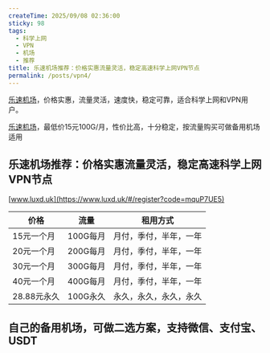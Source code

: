 ```yaml
---
createTime: 2025/09/08 02:36:00
sticky: 98
tags:
  - 科学上网
  - VPN
  - 机场
  - 推荐
title: 乐速机场推荐：价格实惠流量灵活，稳定高速科学上网VPN节点
permalink: /posts/vpn4/
---
```


[乐速机场](https://www.luxd.uk/#/register?code=mquP7UE5)，价格实惠，流量灵活，速度快，稳定可靠，适合科学上网和VPN用户。

<!-- more -->


[乐速机场](https://www.luxd.uk/#/register?code=mquP7UE5)，最低价15元100G/月，性价比高，十分稳定，按流量购买可做备用机场适用

## 乐速机场推荐：价格实惠流量灵活，稳定高速科学上网VPN节点

[www.luxd.uk](https://www.luxd.uk/#/register?code=mquP7UE5)


|价格|流量|租用方式|
|---|---|---|
|15元一个月|100G每月|月付，季付，半年，一年|
|20元一个月|200G每月|月付，季付，半年，一年|
|30元一个月|300G每月|月付，季付，半年，一年|
|40元一个月|400G每月|月付，季付，半年，一年|
|28.88元永久|100G永久|永久，永久，永久，永久|

## 自己的备用机场，可做二选方案，支持微信、支付宝、USDT


